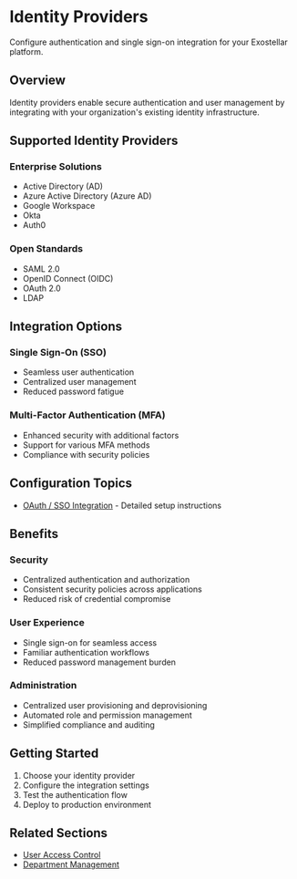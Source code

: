 # Identity Providers

Configure authentication and single sign-on integration for your Exostellar platform.

## Overview

Identity providers enable secure authentication and user management by integrating with your organization's existing identity infrastructure.

## Supported Identity Providers

### Enterprise Solutions
- Active Directory (AD)
- Azure Active Directory (Azure AD)
- Google Workspace
- Okta
- Auth0

### Open Standards
- SAML 2.0
- OpenID Connect (OIDC)
- OAuth 2.0
- LDAP

## Integration Options

### Single Sign-On (SSO)
- Seamless user authentication
- Centralized user management
- Reduced password fatigue

### Multi-Factor Authentication (MFA)
- Enhanced security with additional factors
- Support for various MFA methods
- Compliance with security policies

## Configuration Topics

- [OAuth / SSO Integration](oauth-sso-integration.md) - Detailed setup instructions

## Benefits

### Security
- Centralized authentication and authorization
- Consistent security policies across applications
- Reduced risk of credential compromise

### User Experience
- Single sign-on for seamless access
- Familiar authentication workflows
- Reduced password management burden

### Administration
- Centralized user provisioning and deprovisioning
- Automated role and permission management
- Simplified compliance and auditing

## Getting Started

1. Choose your identity provider
2. Configure the integration settings
3. Test the authentication flow
4. Deploy to production environment

## Related Sections

- [User Access Control](../user-access-control.md)
- [Department Management](../department-management.md)
